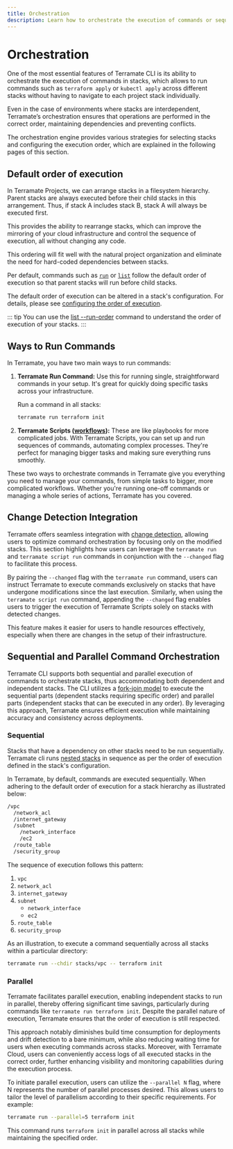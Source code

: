 ```yaml
---
title: Orchestration
description: Learn how to orchestrate the execution of commands or sequences of commands in stacks using the orchestration in Terramate.
---
```


# Orchestration

One of the most essential features of Terramate CLI is its ability to orchestrate the execution of commands in stacks, which allows to run commands such as `terraform apply` or `kubectl apply` across different stacks without having to navigate to each project stack individually.

Even in the case of environments where stacks are interdependent, Terramate’s orchestration ensures that operations are performed in the correct order, maintaining dependencies and preventing conflicts.

The orchestration engine provides various strategies for selecting stacks and configuring the execution order, which are explained in the following pages of this section.

## Default order of execution

In Terramate Projects, we can arrange stacks in a filesystem hierarchy. Parent stacks are always executed before their
child stacks in this arrangement. Thus, if stack A includes stack B, stack A will always be executed first.

This provides the ability to rearrange stacks, which can improve the mirroring of your cloud infrastructure and control
the sequence of execution, all without changing any code.

This ordering will fit well with the natural project organization and eliminate
the need for hard-coded dependencies between stacks.

Per default, commands such as [`run`](../cmdline/run.md) or [`list`](../cmdline/list.md) follow the default order of execution
so that parent stacks will run before child stacks.

The default order of execution can be altered in a stack's configuration. For details, please see
[configuring the order of execution](../stacks/configuration.md#configuring-the-order-of-execution).

::: tip
You can use the [list --run-order](../cmdline/list.md)
command to understand the order of execution of your stacks.
:::

## Ways to Run Commands

In Terramate, you have two main ways to run commands:

1. **Terramate Run Command:**
   Use this for running single, straightforward commands in your setup. It's great for quickly doing specific tasks across your infrastructure.

   Run a command in all stacks: 
   ```bash
   terramate run terraform init
   ```

2. **Terramate Scripts ([workflows](scripts.md)):**
   These are like playbooks for more complicated jobs. With Terramate Scripts, you can set up and run sequences of commands, automating complex processes. They're perfect for managing bigger tasks and making sure everything runs smoothly.

These two ways to orchestrate commands in Terramate give you everything you need to manage your commands, from simple tasks to bigger, more complicated workflows. Whether you're running one-off commands or managing a whole series of actions, Terramate has you covered.


## Change Detection Integration

Terramate offers seamless integration with [change detection](../change-detection/index.md), allowing users to optimize command orchestration by focusing only on the modified stacks. This section highlights how users can leverage the `terramate run` and `terramate script run` commands in conjunction with the `--changed` flag to facilitate this process.

By pairing the `--changed` flag with the `terramate run` command, users can instruct Terramate to execute commands exclusively on stacks that have undergone modifications since the last execution. Similarly, when using the `terramate script run` command, appending the `--changed` flag enables users to trigger the execution of Terramate Scripts solely on stacks with detected changes.

This feature makes it easier for users to handle resources effectively, especially when there are changes in the setup of their infrastructure.

## Sequential and Parallel Command Orchestration
Terramate CLI supports both sequential and parallel execution of commands to orchestrate stacks, thus accommodating both dependent and independent stacks. The CLI utilizes a [fork-join model](https://en.wikipedia.org/wiki/Fork%E2%80%93join_model) to execute the sequential parts (dependent stacks requiring specific order) and parallel parts (independent stacks that can be executed in any order). By leveraging this approach, Terramate ensures efficient execution while maintaining accuracy and consistency across deployments.

### Sequential
Stacks that have a dependency on other stacks need to be run sequentially.
Terramate cli runs [nested stacks](../stacks/nesting.md) in sequence as per the order of execution defined in the stack's configuration.

In Terramate, by default, commands are executed sequentially. When adhering to the default order of execution for a stack hierarchy as illustrated below:
```sh
/vpc
  /network_acl
  /internet_gateway
  /subnet
    /network_interface
    /ec2
  /route_table
  /security_group
```
The sequence of execution follows this pattern:

1. `vpc`
2. `network_acl`
3. `internet_gateway`
4. `subnet`
   - `network_interface`
   - `ec2`
5. `route_table`
6. `security_group`

As an illustration, to execute a command sequentially across all stacks within a particular directory:
```bash
terramate run --chdir stacks/vpc -- terraform init
```
### Parallel

Terramate facilitates parallel execution, enabling independent stacks to run in parallel, thereby offering significant time savings, particularly during commands like `terramate run terraform init`. Despite the parallel nature of execution, Terramate ensures that the order of execution is still respected.

This approach notably diminishes build time consumption for deployments and drift detection to a bare minimum, while also reducing waiting time for users when executing commands across stacks. Moreover, with Terramate Cloud, users can conveniently access logs of all executed stacks in the correct order, further enhancing visibility and monitoring capabilities during the execution process.

To initiate parallel execution, users can utilize the `--parallel N` flag, where N represents the number of parallel processes desired. This allows users to tailor the level of parallelism according to their specific requirements.
For example:
```bash
terramate run --parallel=5 terraform init
```
This command runs `terraform init` in parallel across all stacks while maintaining the specified order.
